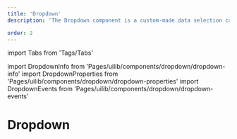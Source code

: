 ```yaml
---
title: 'Dropdown'
description: 'The Dropdown component is a custom-made data selection component.'

order: 2
---
```


import Tabs from 'Tags/Tabs'

import DropdownInfo from 'Pages/uilib/components/dropdown/dropdown-info'
import DropdownProperties from 'Pages/uilib/components/dropdown/dropdown-properties'
import DropdownEvents from 'Pages/uilib/components/dropdown/dropdown-events'

# Dropdown

<Tabs>
  <Tabs.Content>
    <DropdownInfo />
  </Tabs.Content>
  <Tabs.Content>
    <DropdownProperties />
  </Tabs.Content>
  <Tabs.Content>
    <DropdownEvents  />
  </Tabs.Content>
</Tabs>
